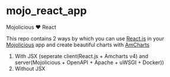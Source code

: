 # mojo_react_app
Mojolicious ❤ React 

This repo contains 2 ways by which you can use [React.js](https://reactjs.org/) in your [Mojolicious](https://mojolicious.org/) app and create beautiful charts with [AmCharts](https://www.amcharts.com/)
1. With JSX (seperate client(React.js + Amcharts v4) and server(Mojolicious + OpenAPI + Apache + uWSGI + Docker))
2. Without JSX
